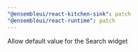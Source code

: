 ```yaml
---
"@ensembleui/react-kitchen-sink": patch
"@ensembleui/react-runtime": patch
---
```


Allow default value for the Search widget
